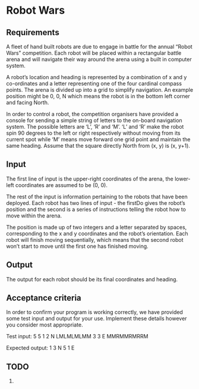 # Robot Wars

## Requirements

A fleet of hand built robots are due to engage in battle for the annual “Robot Wars” competition. Each robot will be placed within a rectangular battle arena and will navigate their way around the arena using a built in computer system.
 
A robot’s location and heading is represented by a combination of x and y co-ordinates and a letter representing one of the four cardinal compass points. The arena is divided up into a grid to simplify navigation. An example position might be 0, 0, N which means the robot is in the bottom left corner and facing North.
 
In order to control a robot, the competition organisers have provided a console for sending a simple string of letters to the on-board navigation system. The possible letters are ‘L’, ‘R’ and ‘M’. ‘L’ and ‘R’ make the robot spin 90 degrees to the left or right respectively without moving from its current spot while ‘M’ means move forward one grid point and maintain the same heading. Assume that the square directly North from (x, y) is (x, y+1).

## Input

The first line of input is the upper-right coordinates of the arena, the lower-left coordinates are assumed to be (0, 0).
 
The rest of the input is information pertaining to the robots that have been deployed. Each robot has two lines of input - the firstDo gives the robot’s position and the second is a series of instructions telling the robot how to move within the arena.
 
The position is made up of two integers and a letter separated by spaces, corresponding to the x and y coordinates and the robot’s orientation. Each robot will finish moving sequentially, which means that the second robot won’t start to move until the first one has finished moving.

## Output

The output for each robot should be its final coordinates and heading.
 
## Acceptance criteria

In order to confirm your program is working correctly, we have provided some test input and output for your use. Implement these details however you consider most appropriate.

Test input:
5 5
1 2 N
LMLMLMLMM
3 3 E
MMRMMRMRRM
 
Expected output:
1 3 N
5 1 E
 
                                          
## TODO

1. 
